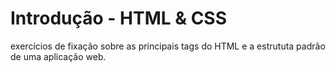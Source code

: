 # Introdução - HTML & CSS

exercícios de fixação sobre as principais tags do HTML e a estrututa padrão de uma aplicação web.
